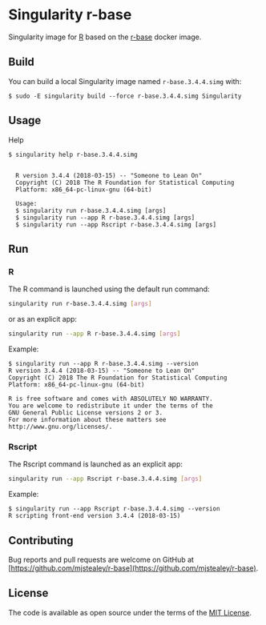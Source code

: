 # Singularity r-base

Singularity image for [R](https://www.r-project.org/) based on the [r-base](https://hub.docker.com/_/r-base/) docker image.

## Build

You can build a local Singularity image named `r-base.3.4.4.simg` with:

```
$ sudo -E singularity build --force r-base.3.4.4.simg Singularity
```

## Usage

Help

```console
$ singularity help r-base.3.4.4.simg


  R version 3.4.4 (2018-03-15) -- "Someone to Lean On"
  Copyright (C) 2018 The R Foundation for Statistical Computing
  Platform: x86_64-pc-linux-gnu (64-bit)

  Usage:
  $ singularity run r-base.3.4.4.simg [args]
  $ singularity run --app R r-base.3.4.4.simg [args]
  $ singularity run --app Rscript r-base.3.4.4.simg [args]
```

## Run

### R

The R command is launched using the default run command:

```bash
singularity run r-base.3.4.4.simg [args]
```

or as an explicit app:

```bash
singularity run --app R r-base.3.4.4.simg [args]
```

Example:

```console
$ singularity run --app R r-base.3.4.4.simg --version
R version 3.4.4 (2018-03-15) -- "Someone to Lean On"
Copyright (C) 2018 The R Foundation for Statistical Computing
Platform: x86_64-pc-linux-gnu (64-bit)

R is free software and comes with ABSOLUTELY NO WARRANTY.
You are welcome to redistribute it under the terms of the
GNU General Public License versions 2 or 3.
For more information about these matters see
http://www.gnu.org/licenses/.
```

### Rscript

The Rscript command is launched as an explicit app:

```bash
singularity run --app Rscript r-base.3.4.4.simg [args]
```

Example:

```console
$ singularity run --app Rscript r-base.3.4.4.simg --version
R scripting front-end version 3.4.4 (2018-03-15)
```

## Contributing

Bug reports and pull requests are welcome on GitHub at [https://github.com/mjstealey/r-base](https://github.com/mjstealey/r-base).

## License

The code is available as open source under the terms of the [MIT License](http://opensource.org/licenses/MIT).
